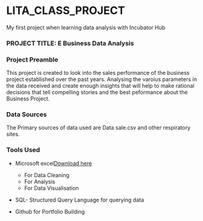 # LITA_CLASS_PROJECT
My first project when learning data analysis with Incubator Hub

### PROJECT TITLE: E Business Data Analysis


### Project Preamble
This project is created to look into the sales performance of the business project established over the past years.
Analysing the varoius parameters in the data received and create enough insights that will help to make rational decisions
that tell compelling stories and the best peformance about the Business Project.


### Data Sources
The Primary sources of data used are Data sale.csv and other respiratory sites.

### Tools Used
- Microsoft excel[Download here](https://www.microsoft.com)
    - For Data Cleaning
    - For Analysis
    - For Data Visualisation
- SQL- Structured Query Language for querying data
- Github for Portfolio Building

  ###




